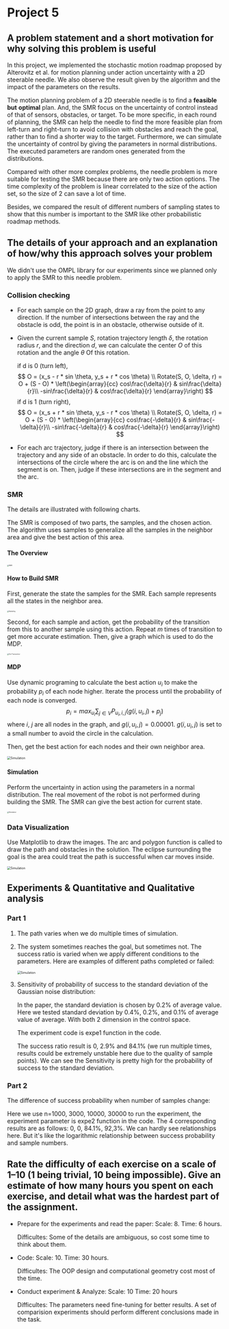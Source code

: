 # Project 5

## A problem statement and a short motivation for why solving this problem is useful

In this project, we implemented the stochastic motion roadmap proposed by Alterovitz et al. for motion planning under action uncertainty with a 2D steerable needle. We also observe the result given by the algorithm and the impact of the parameters on the results.

The motion planning problem of a 2D steerable needle is to find a **feasible** **but** **optimal** plan. And, the SMR focus on the uncertainty of control instead of that of sensors, obstacles, or target. To be more specific, in each round of planning, the SMR can help the needle to find the more feasible plan from left-turn and right-turn to avoid collision with obstacles and reach the goal, rather than to find a shorter way to the target. Furthermore, we can simulate the uncertainty of control by giving the parameters in normal distributions. The executed parameters are random ones generated from the distributions. 

Compared with other more complex problems, the needle problem is more suitable for testing the SMR because there are only two action options. The time complexity of the problem is linear correlated to the size of the action set, so the size of 2 can save a lot of time.

Besides, we compared the result of different numbers of sampling states to show that this number is important to the SMR like other probabilistic roadmap methods.

## The details of your approach and an explanation of how/why this approach solves your problem

We didn't use the OMPL library for our experiments since we planned only to apply the SMR to this needle problem.

### Collision checking

- For each sample on the 2D graph, draw a ray from the point to any direction. If the number of intersections between the ray and the obstacle is odd, the point is in an obstacle, otherwise outside of it. 

- Given the current sample $S$, rotation trajectory length $\delta$, the rotation radius $r$, and the direction $d$, we can calculate the center $O$ of this rotation and the angle $\theta$ Of this rotation.

  if d is 0 (turn left), 
  $$
  O = (x_s - r *  sin \theta, y_s + r * cos \theta)  \\
  Rotate(S, O, \delta, r) = O + (S - O) * \left(\begin{array}{cc} 
  cos\frac{\delta}{r} & sin\frac{\delta}{r}\\
  -sin\frac{\delta}{r} & cos\frac{\delta}{r}
  \end{array}\right)
  $$
  if d is 1 (turn right), 
  $$
  O = (x_s + r *  sin \theta, y_s - r * cos \theta)  \\
  Rotate(S, O, \delta, r) = O + (S - O) * \left(\begin{array}{cc} 
  cos\frac{-\delta}{r} & sin\frac{-\delta}{r}\\
  -sin\frac{-\delta}{r} & cos\frac{-\delta}{r}
  \end{array}\right)
  $$
  
- For each arc trajectory, judge if there is an intersection between the trajectory and any side of an obstacle. In order to do this, calculate the intersections of the circle where the arc is on and the line which the segment is on. Then, judge if these intersections are in the segment and the arc.

### SMR

The details are illustrated with following charts.

The SMR is composed of two parts, the samples, and the chosen action. The algorithm uses samples to generalize all the samples in the neighbor area and give the best action of this area. 

#### The Overview

<img src="./SMR.png" alt="SMR" style="zoom: 25%;" />

#### How to Build SMR

First, generate the state the samples for the SMR. Each sample represents all the states in the neighbor area.

<img src="./Sampling.png" alt="Sampling" style="zoom:25%;" />

Second, for each sample and action, get the probability of the transition from this to another sample using this action. Repeat $m$ times of transition to get more accurate estimation. Then, give a graph which is used to do the MDP.

<img src="./Get Transection.png" alt="Get Transection" style="zoom:25%;" />

#### MDP

Use dynamic programing to calculate the best action $u_i$ to make the probability $p_i$ of each node higher. Iterate the process until the probability of each node is converged.
$$
p_i = max_{u_i}\sum_{j \in V}P_{u_i, i, j}(g(i, u_i, j) + p_j)
$$
where $i$, $j$ are all nodes in the graph, and $g(i, u_i, j) = 0.00001$. $g(i, u_i, j)$ is set to a small number to avoid the circle in the calculation.

Then, get the best action for each nodes and their own neighbor area. 

<img src="./MDP.png" alt="Simulation" style="zoom:50%;" />

#### Simulation

Perform the uncertainty in action using the parameters in a normal distribution. The real movement of the robot is not performed during building the SMR. The SMR can give the best action for current state.

<img src="./Simulation.png" alt="Simulation" style="zoom:25%;" />

### Data Visualization

Use Matplotlib to draw the images. The arc and polygon function is called to draw the path and obstacles in the solution. The eclipse surrounding the goal is the area could treat the path is successful when car moves inside.

<img src="./DataVis.png" alt="Simulation" style="zoom:50%;" />

## Experiments & Quantitative and Qualitative analysis

### Part 1

1. The path varies when we do multiple times of simulation.

2. The system sometimes reaches the goal, but sometimes not. The success ratio is varied when we apply different conditions to the parameters. Here are examples of different paths   completed or failed:

   <img src="./p1.png" alt="Simulation" style="zoom:50%;" />

3. Sensitivity of probability of success to the standard deviation of the Gaussian noise distribution:

   In the paper, the standard deviation is chosen by 0.2% of average value. Here we tested standard deviation by 0.4%, 0.2%, and 0.1% of average value of average. With both 2 dimension in the control space.

   The experiment code is expe1 function in the code.

   The success ratio result is 0, 2.9% and 84.1% (we run multiple times, results could be extremely unstable here due to the quality of sample points). We can see the Sensitivity is pretty high for the probability of success to the standard deviation.

### Part 2

The difference of success probability when number of samples change:  

Here we use  n=1000, 3000, 10000, 30000 to run the experiment, the experiment parameter is expe2 function in the code. The 4 corresponding results are as follows: 0, 0, 84.1%, 92,3%. We can hardly see relationships here. But it's like the logarithmic relationship between success probability and sample numbers.



##  Rate the difficulty of each exercise on a scale of 1–10 (1 being trivial, 10 being impossible). Give an estimate of how many hours you spent on each exercise, and detail what was the hardest part of the assignment.

- Prepare for the experiments and read the paper: Scale: 8. Time: 6 hours.

  Difficultes: Some of the details are ambiguous, so cost some time to think about them.

- Code: Scale: 10. Time: 30 hours.

  Difficultes: The OOP design and computational geometry cost most of the time.

- Conduct experiment & Analyze: Scale: 10 Time: 20 hours

  Difficultes: The parameters need fine-tuning for better results. A set of comparision experiments should perform different conclusions made in the task.

